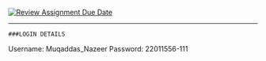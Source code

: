 [![Review Assignment Due Date](https://classroom.github.com/assets/deadline-readme-button-22041afd0340ce965d47ae6ef1cefeee28c7c493a6346c4f15d667ab976d596c.svg)](https://classroom.github.com/a/Hws2uyfm)

---
```
###LOGIN DETAILS
```
Username: Muqaddas_Nazeer
Password: 22011556-111
```
